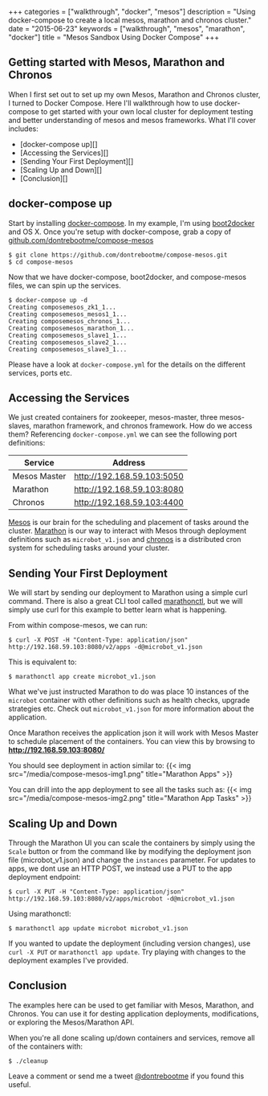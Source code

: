 +++
categories = ["walkthrough", "docker", "mesos"]
description = "Using docker-compose to create a local mesos, marathon and chronos cluster."
date = "2015-06-23"
keywords = ["walkthrough", "mesos", "marathon", "docker"]
title = "Mesos Sandbox Using Docker Compose"
+++

## Getting started with Mesos, Marathon and Chronos
When I first set out to set up my own Mesos, Marathon and Chronos cluster, I turned to Docker Compose. Here I'll walkthrough how to use docker-compose to get started with your own local cluster for deployment testing and better understanding of mesos and mesos frameworks. What I'll cover includes:

* [docker-compose up][]
* [Accessing the Services][]
* [Sending Your First Deployment][]
* [Scaling Up and Down][]
* [Conclusion][]


## docker-compose up
Start by installing [docker-compose](https://docs.docker.com/compose/install/). In my example, I'm using [boot2docker](http://boot2docker.io/) and OS X. Once you're setup with docker-compose, grab a copy of [github.com/dontrebootme/compose-mesos](https://github.com/dontrebootme/compose-mesos)

    $ git clone https://github.com/dontrebootme/compose-mesos.git
    $ cd compose-mesos

Now that we have docker-compose, boot2docker, and compose-mesos files, we can spin up the services.

```
$ docker-compose up -d
Creating composemesos_zk1_1...
Creating composemesos_mesos1_1...
Creating composemesos_chronos_1...
Creating composemesos_marathon_1...
Creating composemesos_slave1_1...
Creating composemesos_slave2_1...
Creating composemesos_slave3_1...
```
Please have a look at `docker-compose.yml` for the details on the different services, ports etc.

## Accessing the Services
We just created containers for zookeeper, mesos-master, three mesos-slaves, marathon framework, and chronos framework. How do we access them? Referencing `docker-compose.yml` we can see the following port definitions:

Service | Address
--------|-------
|Mesos Master|http://192.168.59.103:5050|
|Marathon|http://192.168.59.103:8080|
|Chronos|http://192.168.59.103:4400|

[Mesos](http://mesos.apache.org/) is our brain for the scheduling and placement of tasks around the cluster.
[Marathon](https://mesosphere.github.io/marathon/) is our way to interact with Mesos through deployment definitions such as `microbot_v1.json` and [chronos](http://mesos.github.io/chronos/) is a distributed cron system for scheduling tasks around your cluster.

## Sending Your First Deployment
We will start by sending our deployment to Marathon using a simple curl command. There is also a great CLI tool called [marathonctl](https://github.com/shoenig/marathonctl), but we will simply use curl for this example to better learn what is happening.

From within compose-mesos, we can run:

```
$ curl -X POST -H "Content-Type: application/json" http://192.168.59.103:8080/v2/apps -d@microbot_v1.json
```

This is equivalent to:

```
$ marathonctl app create microbot_v1.json
```

What we've just instructed Marathon to do was place 10 instances of the `microbot` container with other definitions such as health checks, upgrade strategies etc. Check out `microbot_v1.json` for more information about the application.

Once Marathon receives the application json it will work with Mesos Master to schedule placement of the containers. You can view this by browsing to **http://192.168.59.103:8080/**

You should see deployment in action similar to:
{{< img src="/media/compose-mesos-img1.png" title="Marathon Apps" >}}

You can drill into the app deployment to see all the tasks such as:
{{< img src="/media/compose-mesos-img2.png" title="Marathon App Tasks" >}}

## Scaling Up and Down
Through the Marathon UI you can scale the containers by simply using the `Scale` button or from the command like by modifying the deployment json file (microbot_v1.json) and change the `instances` parameter. For updates to apps, we dont use an HTTP POST, we instead use a PUT to the app deployment endpoint:

```
$ curl -X PUT -H "Content-Type: application/json" http://192.168.59.103:8080/v2/apps/microbot -d@microbot_v1.json
```

Using marathonctl:

```
$ marathonctl app update microbot microbot_v1.json
```

If you wanted to update the deployment (including version changes), use `curl -X PUT` or `marathonctl app update`. Try playing with changes to the deployment examples I've provided.

## Conclusion
The examples here can be used to get familiar with Mesos, Marathon, and Chronos. You can use it for desting application deployments, modifications, or exploring the Mesos/Marathon API.

When you're all done scaling up/down containers and services, remove all of the containers with:

```
$ ./cleanup
```

Leave a comment or send me a tweet [@dontrebootme](http://twitter.com/dontrebootme) if you found this useful.
